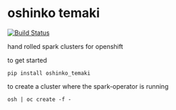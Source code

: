 # oshinko temaki

[![Build Status](https://travis-ci.org/elmiko/oshinko-temaki.svg?branch=master)](https://travis-ci.org/elmiko/oshinko-temaki)

hand rolled spark clusters for openshift

to get started

```
pip install oshinko_temaki
```

to create a cluster where the spark-operator is running

```
osh | oc create -f -
```
